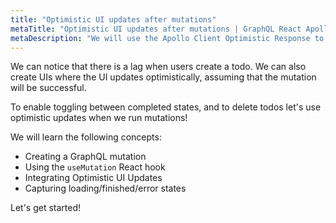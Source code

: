 ```yaml
---
title: "Optimistic UI updates after mutations"
metaTitle: "Optimistic UI updates after mutations | GraphQL React Apollo Hooks Tutorial"
metaDescription: "We will use the Apollo Client Optimistic Response to perform UI updates after a GraphQL mutation in the React app"
---
```


We can notice that there is a lag when users create a todo.
We can also create UIs where the UI updates optimistically, assuming
that the mutation will be successful.

To enable toggling between completed states, and to delete todos let's
use optimistic updates when we run mutations!

We will learn the following concepts:

- Creating a GraphQL mutation
- Using the `useMutation` React hook
- Integrating Optimistic UI Updates
- Capturing loading/finished/error states

Let's get started!
